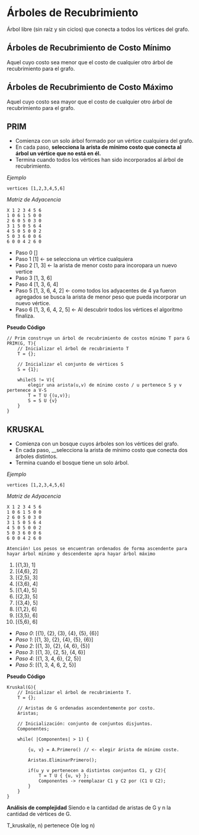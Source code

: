 # Árboles de Recubrimiento
Árbol libre (sin raíz y sin ciclos) que conecta a todos los vértices del grafo.

## Árboles de Recubrimiento de Costo Mínimo
Aquel cuyo costo sea menor que el costo de cualquier otro árbol de recubrimiento para el grafo.

## Árboles de Recubrimiento de Costo Máximo
Aquel cuyo costo sea mayor que el costo de cualquier otro árbol de recubrimiento para el grafo.

## PRIM
- Comienza con un solo árbol formado por un vértice cualquiera del grafo.
- En cada paso, __selecciona la arista de mínimo costo que conecta al árbol un vértice que no está en él.__
- Termina cuando todos los vértices han sido incorporados al árbol de recubrimiento.

*Ejemplo*  

`vertices [1,2,3,4,5,6]`

_Matriz de Adyacencia_

```
X 1 2 3 4 5 6
1 0 6 1 5 0 0
2 6 0 5 0 3 0
3 1 5 0 5 6 4 
4 5 0 5 0 0 2
5 0 3 6 0 0 6
6 0 0 4 2 6 0
``` 
- Paso 0 []
- Paso 1 [1] <- se selecciona un vértice cualquiera
- Paso 2 [1, 3] <- la arista de menor costo para incoropara un nuevo vertice
- Paso 3 [1, 3, 6]
- Paso 4 [1, 3, 6, 4]
- Paso 5 [1, 3, 6, 4, 2] <- como todos los adyacentes de 4 ya fueron agregados se busca la arista de 
menor peso que pueda incorporar un nuevo vértice.
- Paso 6 [1, 3, 6, 4, 2, 5] <- Al descubrir todos los vértices el algoritmo finaliza.

__Pseudo Código__
```
// Prim construye un árbol de recubrimiento de costos mínimo T para G
PRIM(G, T){
    // Inicializar el árbol de recubrimiento T
    T = {};

    // Inicializar el conjunto de vértices S
    S = {1};

    while(S != V){
        elegir una arista(u,v) de mínimo costo / u pertenece S y v pertenece a V-S
        T = T U {(u,v)};
        S = S U {v}
    }
}
```

## KRUSKAL
- Comienza con un bosque cuyos árboles son los vértices del grafo.
- En cada paso, __selecciona la arista de mínimo costo que conecta dos árboles distintos.
- Termina cuando el bosque tiene un solo árbol.


*Ejemplo*  

`vertices [1,2,3,4,5,6]`

_Matriz de Adyacencia_

```
X 1 2 3 4 5 6
1 0 6 1 5 0 0
2 6 0 5 0 3 0
3 1 5 0 5 6 4 
4 5 0 5 0 0 2
5 0 3 6 0 0 6
6 0 0 4 2 6 0
``` 
```
Atención! Los pesos se encuentran ordenados de forma ascendente para 
hayar árbol mínimo y descendente apra hayar árbol máximo
```

1. [{1,3}, 1]
1. [{4,6}, 2]
1. [{2,5}, 3]
1. [{3,6}, 4]
1. [{1,4}, 5]
1. [{2,3}, 5]
1. [{3,4}, 5]
1. [{1,2}, 6]
1. [{3,5}, 6]
1. [{5,6}, 6]

- _Paso 0_:  [{1}, {2}, {3}, {4}, {5}, {6}]
- _Paso 1_:  [{1, 3}, {2}, {4}, {5}, {6}]
- _Paso 2_:  [{1, 3}, {2}, {4, 6}, {5}]
- _Paso 3_:  [{1, 3}, {2, 5}, {4, 6}]
- _Paso 4_:  [{1, 3, 4, 6}, {2, 5}]
- _Paso 5_:  [{1, 3, 4, 6, 2, 5}] 

__Pseudo Código__
```
Kruskal(G){
    // Inicializar el árbol de recubrimiento T.
    T = {}; 

    // Aristas de G ordenadas ascendentemente por costo.
    Aristas;

    // Inicialización: conjunto de conjuntos disjuntos.
    Componentes;

    while( |Componentes| > 1) {
        
        {u, v} = A.Primero() // <- elegir árista de mínimo coste.
        
        Aristas.EliminarPrimero();
        
        if(u y v pertenecen a distintos conjuntos C1, y C2){
            T = T U { {u, v} };
            Componentes -> reemplazar C1 y C2 por (C1 U C2); 
        }
    }
}
```

__Análisis de complejidad__
Siendo e la cantidad de aristas de G y n la cantidad de vértices de G.

T_kruskal(e, n) pertenece O(e log n)
